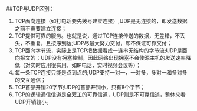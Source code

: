 

##TCP与UDP区别：

1. TCP面向连接（如打电话要先拨号建立连接）;UDP是无连接的，即发送数据之前不需要建立连接；
2. TCP提供可靠的服务。也就是说，通过TCP连接传送的数据，无差错，不丢失，不重复，且按序到达;UDP尽最大努力交付，即不保证可靠交付；
3. TCP面向字节流，实际上是TCP把数据看成一连串无结构的字节流;UDP是面向报文的；UDP没有拥塞控制，因此网络出现拥塞不会使源主机的发送速率降低（对实时应用很有用，如IP电话，实时视频会议等）；
4. 每一条TCP连接只能是点到点的;UDP支持一对一，一对多，多对一和多对多的交互通信；
5. TCP首部开销20字节;UDP的首部开销小，只有8个字节；
6. TCP的逻辑通信信道是全双工的可靠信道，UDP则是不可靠信道，整体来看UDP开销较小。
